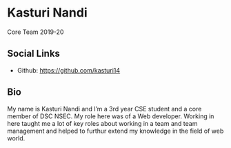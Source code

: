 # Kasturi Nandi

Core Team 2019-20

## Social Links
* Github: https://github.com/kasturi14

## Bio

My name is Kasturi Nandi and I’m a 3rd year CSE student and a core member of DSC NSEC. My role here was of a Web developer. Working in here taught me a lot of key roles about working in a team and team management and helped to furthur extend my knowledge in the field of web world.
